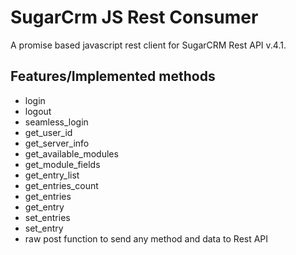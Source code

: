 # SugarCrm JS Rest Consumer

A promise based javascript rest client for SugarCRM Rest API v.4.1.
 
## Features/Implemented methods
- login
- logout
- seamless_login
- get_user_id
- get_server_info
- get_available_modules
- get_module_fields
- get_entry_list
- get_entries_count
- get_entries
- get_entry
- set_entries
- set_entry
- raw post function to send any method and data to Rest API
 
 

